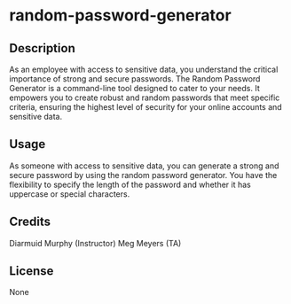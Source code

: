 # random-password-generator

## Description

As an employee with access to sensitive data, you understand the critical importance of strong and secure passwords. The Random Password Generator is a command-line tool designed to cater to your needs. It empowers you to create robust and random passwords that meet specific criteria, ensuring the highest level of security for your online accounts and sensitive data.

## Usage

As someone with access to sensitive data, you can generate a strong and secure password by using the random password generator. You have the flexibility to specify the length of the password and whether it has uppercase or special characters.

## Credits

Diarmuid Murphy (Instructor)
Meg Meyers (TA)

## License

None